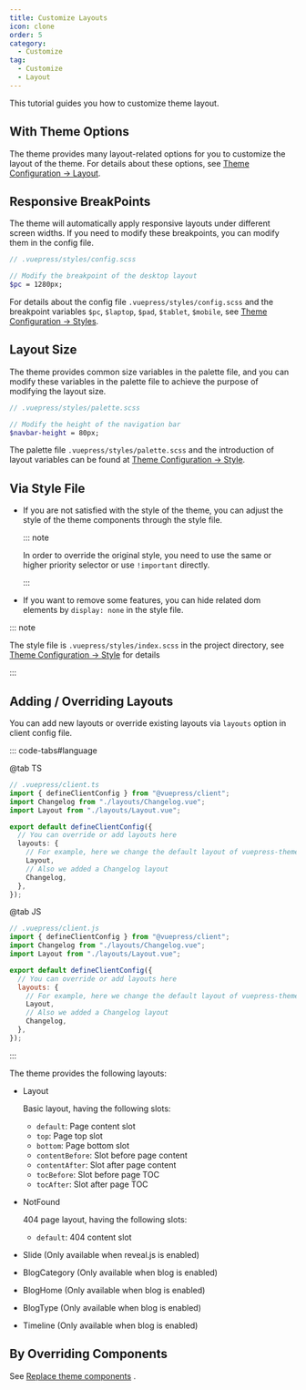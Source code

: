 ```yaml
---
title: Customize Layouts
icon: clone
order: 5
category:
  - Customize
tag:
  - Customize
  - Layout
---
```


This tutorial guides you how to customize theme layout.

<!-- more -->

## With Theme Options

The theme provides many layout-related options for you to customize the layout of the theme. For details about these options, see [Theme Configuration → Layout](../../config/theme/layout.md).

## Responsive BreakPoints

The theme will automatically apply responsive layouts under different screen widths. If you need to modify these breakpoints, you can modify them in the config file.

```scss
// .vuepress/styles/config.scss

// Modify the breakpoint of the desktop layout
$pc = 1280px;
```

For details about the config file `.vuepress/styles/config.scss` and the breakpoint variables `$pc`, `$laptop`, `$pad`, `$tablet`, `$mobile`, see [Theme Configuration → Styles](../../config/style.md#configscss).

## Layout Size

The theme provides common size variables in the palette file, and you can modify these variables in the palette file to achieve the purpose of modifying the layout size.

```scss
// .vuepress/styles/palette.scss

// Modify the height of the navigation bar
$navbar-height = 80px;
```

The palette file `.vuepress/styles/palette.scss` and the introduction of layout variables can be found at [Theme Configuration → Style](../../config/style.md#palettescss).

## Via Style File

- If you are not satisfied with the style of the theme, you can adjust the style of the theme components through the style file.

  ::: note

  In order to override the original style, you need to use the same or higher priority selector or use `!important` directly.

  :::

- If you want to remove some features, you can hide related dom elements by `display: none` in the style file.

::: note

The style file is `.vuepress/styles/index.scss` in the project directory, see [Theme Configuration → Style](../../config/style.md#indexscss) for details

:::

## Adding / Overriding Layouts

You can add new layouts or override existing layouts via `layouts` option in client config file.

<!-- #region layout -->

::: code-tabs#language

@tab TS

```ts
// .vuepress/client.ts
import { defineClientConfig } from "@vuepress/client";
import Changelog from "./layouts/Changelog.vue";
import Layout from "./layouts/Layout.vue";

export default defineClientConfig({
  // You can override or add layouts here
  layouts: {
    // For example, here we change the default layout of vuepress-theme-hope to layouts/Layout.vue
    Layout,
    // Also we added a Changelog layout
    Changelog,
  },
});
```

@tab JS

```js
// .vuepress/client.js
import { defineClientConfig } from "@vuepress/client";
import Changelog from "./layouts/Changelog.vue";
import Layout from "./layouts/Layout.vue";

export default defineClientConfig({
  // You can override or add layouts here
  layouts: {
    // For example, here we change the default layout of vuepress-theme-hope to layouts/Layout.vue
    Layout,
    // Also we added a Changelog layout
    Changelog,
  },
});
```

:::

<!-- #endregion layout -->

The theme provides the following layouts:

- Layout

  Basic layout, having the following slots:

  - `default`: Page content slot
  - `top`: Page top slot
  - `bottom`: Page bottom slot
  - `contentBefore`: Slot before page content
  - `contentAfter`: Slot after page content
  - `tocBefore`: Slot before page TOC
  - `tocAfter`: Slot after page TOC

- NotFound

  404 page layout, having the following slots:

  - `default`: 404 content slot

- Slide (Only available when reveal.js is enabled)
- BlogCategory (Only available when blog is enabled)
- BlogHome (Only available when blog is enabled)
- BlogType (Only available when blog is enabled)
- Timeline (Only available when blog is enabled)

## By Overriding Components

See [Replace theme components](../advanced/replace.md) .
